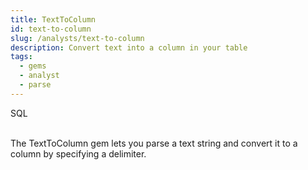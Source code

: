 ```yaml
---
title: TextToColumn
id: text-to-column
slug: /analysts/text-to-column
description: Convert text into a column in your table
tags:
  - gems
  - analyst
  - parse
---
```


<span class="badge">SQL</span><br/><br/>

The TextToColumn gem lets you parse a text string and convert it to a column by specifying a delimiter.

